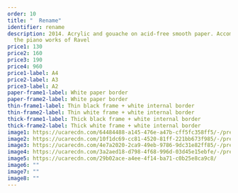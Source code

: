 ```yaml
---
order: 10
title: "  Rename"
identifier: rename
description: 2014. Acrylic and gouache on acid-free smooth paper. Accompanied by
  the piano works of Ravel
price1: 130
price2: 160
price3: 190
price4: 960
price1-label: A4
price2-label: A3
price3-label: A2
paper-frame1-label: White paper border
paper-frame2-label: White paper border
thin-frame1-label: Thin black frame + white internal border
thin-frame2-label: Thin white frame + white internal border
thick-frame1-label: Thick black frame + white internal border
thick-frame2-label: Thick white frame + white internal border
image1: https://ucarecdn.com/64484488-a145-476e-a47b-cff5fc358ff5/-/preview/-/enhance/51/-/sharp/9/
image2: https://ucarecdn.com/10f1dc69-cc81-4520-81ff-221bb673f985/-/preview/-/enhance/2/
image3: https://ucarecdn.com/4e7a2020-2ca9-49eb-9786-9dc31e82ff85/-/preview/-/enhance/64/
image4: https://ucarecdn.com/3a2aed18-d798-4f68-996d-03d45e15ebfe/-/preview/-/enhance/64/
image5: https://ucarecdn.com/29b02ace-a4ee-4f14-ba71-c0b25e8ca9c8/
image6: ""
image7: ""
image8: ""
---
```

